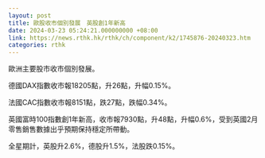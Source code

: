 ```yaml
---
layout: post
title: 歐股收市個別發展　英股創1年新高
date: 2024-03-23 05:24:21.000000000 +08:00
link: https://news.rthk.hk/rthk/ch/component/k2/1745876-20240323.htm
categories: rthk
---
```


歐洲主要股市收市個別發展。

德國DAX指數收市報18205點，升26點，升幅0.15%。

法國CAC指數收市報8151點，跌27點，跌幅0.34%。

英國富時100指數創1年新高，收市報7930點，升48點，升幅0.6%，受到英國2月零售銷售數據出乎預期保持穩定所帶動。

全星期計，英股升2.6%，德股升1.5%，法股跌0.15%。
